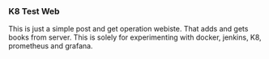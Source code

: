 ### K8 Test Web

This is just a simple post and get operation webiste. That adds and gets books from server.
This is solely for experimenting with docker, jenkins, K8, prometheus and grafana.